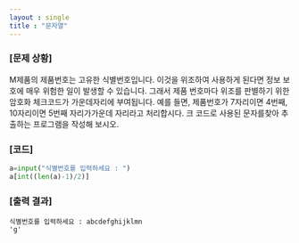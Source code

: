 ```yaml
---
layout : single
title : "문자열"
---
```


### [문제 상황]
M제품의 제품번호는 고유한 식별번호입니다. 이것을 위조하여 사용하게 된다면 
정보 보호에 매우 위험한 일이 발생할 수 있습니다. 그래서 제품 번호마다 위조를 판별하기 위한 
암호화 체크코드가 가운데자리에 부여됩니다. 예를 들면, 제품번호가 7자리이면 4번째, 
10자리이면 5번째 자리가가운데 자리라고 처리합시다. 
크 코드로 사용된 문자를찾아 추출하는 프로그램을 작성해 보시오.

### [코드]
~~~python
a=input("식별번호를 입력하세요 : ")
a[int((len(a)-1)/2)]
~~~

### [출력 결과]
~~~
식별번호를 입력하세요 : abcdefghijklmn
'g'
~~~
